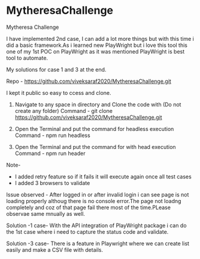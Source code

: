 # MytheresaChallenge
Mytheresa Challenge

I have implemented 2nd case, I can add a lot more things but with this time i did a basic framework.As i learned new PlayWright but i love this tool this one of my 1st POC on PlayWright as it was mentioned PlayWright is best tool to automate.

My solutions for case 1 and 3 at the end.

Repo - https://github.com/viveksaraf2020/MytheresaChallenge.git

I kept it public so easy to ccess and clone.

1. Navigate to any space in directory and Clone the code with (Do not create any folder)
Command - git clone https://github.com/viveksaraf2020/MytheresaChallenge.git

2. Open the Terminal and put the command for headless execution 
Command - npm run headless

3.  Open the Terminal and put the command for with head execution 
Command - npm run header

Note-
- I added retry feature so if it fails it will execute again once all test cases
- I added 3 browsers to validate

Issue observed - After logged in or after invalid login i can see page is not loading properly althoug there is no console error.The page not loadng completely and coz of that page fail there most of the time.PLease observae same mnually as well.


Solution -1 case-
With the API integration of PlayWright package i can do the 1st case where i need to capture the status code and validate.

Solution -3 case-
There is a feature in Playwright where we can create list easily and make a CSV file with details.


